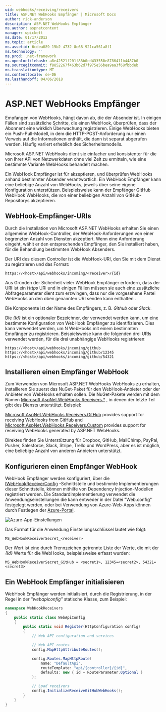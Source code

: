 ```yaml
---
uid: webhooks/receiving/receivers
title: ASP.NET WebHooks Empfänger | Microsoft Docs
author: rick-anderson
description: ASP.NET WebHooks Empfänger
ms.author: aspnetcontent
manager: wpickett
ms.date: 01/17/2012
ms.topic: article
ms.assetid: 6cdea089-15b2-4732-8c68-921ca561a8f1
ms.technology: ''
ms.prod: .net-framework
ms.openlocfilehash: a8e42521f201f88b0ed433550e8786411b4487b0
ms.sourcegitcommit: f8852267f463b62d7f975e56bea9aa3f68fbbdeb
ms.translationtype: MT
ms.contentlocale: de-DE
ms.lasthandoff: 04/06/2018
---
```

# <a name="aspnet-webhooks-receivers"></a>ASP.NET WebHooks Empfänger

Empfangen von WebHooks, hängt davon ab, die der Absender ist. In einigen Fällen sind zusätzliche Schritte, die einen WebHook, überprüfen, dass der Abonnent eine wirklich Überwachung registrieren. Einige WebHooks bieten ein Push-Pull-Modell, in dem die HTTP-POST-Anforderung nur einen Verweis auf die Informationen enthält, die dann ist separat abgerufen werden. Häufig variiert erheblich des Sicherheitsmodells.

Microsoft ASP.NET WebHooks dient sie einfacher und konsistenter für die von Ihrer API von Netzwerkdaten ohne viel Zeit zu ermitteln, wie eine bestimmte Variante WebHooks behandelt machen.

Ein WebHook Empfänger ist für akzeptieren, und überprüfen WebHooks anhand bestimmter Absender verantwortlich. Ein WebHook Empfänger kann eine beliebige Anzahl von WebHooks, jeweils über seine eigene Konfiguration unterstützen. Beispielsweise kann der Empfänger GitHub WebHook WebHooks, die von einer beliebigen Anzahl von GitHub-Repositorys akzeptieren.

## <a name="webhook-receiver-uris"></a>WebHook-Empfänger-URIs

Durch die Installation von Microsoft ASP.NET WebHooks erhalten Sie einen allgemeine WebHook-Controller, der WebHook-Anforderungen von einer begrenzten Anzahl von Diensten akzeptiert. Wenn eine Anforderung eingeht, wählt er den entsprechenden Empfänger, den Sie installiert haben, für die Behandlung bestimmten WebHook Absenders.

Der URI des diesem Controller ist die WebHook-URI, den Sie mit dem Dienst zu registrieren und das Format:

```
https://<host>/api/webhooks/incoming/<receiver>/{id}
```

Aus Gründen der Sicherheit vieler WebHook Empfänger erfordern, dass der URI ist ein *Https* URI und in einigen Fällen müssen sie auch eine zusätzliche Abfrageparameter dient zum erzwingen, dass nur die vorgesehene Partei WebHooks an den oben genannten URI senden kann enthalten .

Die <em> <receiver> </em> Komponente ist der Name des Empfängers, z. B. <em>Github</em> oder <em>Slack</em>.

Die *{Id}* ist ein optionaler Bezeichner, der verwendet werden kann, um eine bestimmte Konfiguration von WebHook Empfänger zu identifizieren. Dies kann verwendet werden, um N WebHooks mit einem bestimmten Empfänger zu registrieren. Beispielsweise kann die folgenden drei URIs verwendet werden, für die drei unabhängige WebHooks registrieren:

```
https://<host>/api/webhooks/incoming/github
https://<host>/api/webhooks/incoming/github/12345
https://<host>/api/webhooks/incoming/github/54321
```

## <a name="installing-a-webhook-receiver"></a>Installieren einen Empfänger WebHook

Zum Verwenden von Microsoft ASP.NET WebHooks WebHooks zu erhalten, installieren Sie zuerst das NuGet-Paket für den WebHook-Anbieter oder der Anbieter von WebHooks erhalten sollen. Die NuGet-Pakete werden mit dem Namen [Microsoft.AspNet.WebHooks.Receivers.*](https://www.nuget.org/packages?q=Microsoft.AspNet.WebHooks.Receivers) , in denen der letzte Teil gibt des Diensts unterstützt. Beispiel:

[Microsoft.AspNet.WebHooks.Receivers.GitHub](https://www.nuget.org/packages?q=Microsoft.AspNet.WebHooks.Receivers.GitHub) provides support for receiving WebHooks from GitHub and [Microsoft.AspNet.WebHooks.Receivers.Custom](https://www.nuget.org/packages?q=Microsoft.AspNet.WebHooks.Receivers.Custom) provides support for receiving WebHooks generated by ASP.NET WebHooks.

Direktes finden Sie Unterstützung für Dropbox, GitHub, MailChimp, PayPal, Pusher, Salesforce, Slack, Stripe, Trello und WordPress, aber es ist möglich, eine beliebige Anzahl von anderen Anbietern unterstützt.

## <a name="configuring-a-webhook-receiver"></a>Konfigurieren einen Empfänger WebHook

WebHook Empfänger werden konfiguriert, über die [IWebHookReceiverConfig](https://github.com/aspnet/WebHooks/blob/master/src/Microsoft.AspNet.WebHooks.Receivers/WebHooks/IWebHookReceiverConfig.cs) -Schnittstelle und bestimmte Implementierungen dieser Schnittstelle, können mithilfe von Dependency Injection-Modellen registriert werden. Die Standardimplementierung verwendet die Anwendungseinstellungen die kann entweder in der Datei "Web.config" festgelegt werden, oder bei Verwendung von Azure-Web-Apps können durch Festlegen der [Azure-Portal](https://portal.azure.com/).

![Azure-App-Einstellungen](_static/AzureAppSettings.png)

Das Format für die Anwendung Einstellungsschlüssel lautet wie folgt:

```
MS_WebHookReceiverSecret_<receiver>
```

Der Wert ist eine durch Trennzeichen getrennte Liste der Werte, die mit der *{Id}* Werte für die WebHooks, beispielsweise erfasst wurden:

```
MS_WebHookReceiverSecret_GitHub = <secret1>, 12345=<secret2>, 54321=<secret3>
```

## <a name="initializing-a-webhook-receiver"></a>Ein WebHook Empfänger initialisieren

WebHook Empfänger werden initialisiert, durch die Registrierung, in der Regel in der *"webapiconfig"* statische Klasse, zum Beispiel:

```csharp
namespace WebHookReceivers
{
    public static class WebApiConfig
    {
        public static void Register(HttpConfiguration config)
        {
            // Web API configuration and services

            // Web API routes
            config.MapHttpAttributeRoutes();

            config.Routes.MapHttpRoute(
                name: "DefaultApi",
                routeTemplate: "api/{controller}/{id}",
                defaults: new { id = RouteParameter.Optional }
            );

            // Load receivers
            config.InitializeReceiveGitHubWebHooks();
        }
    }
}
```
